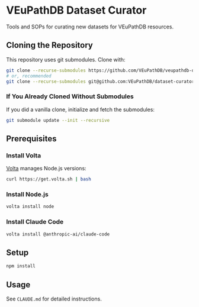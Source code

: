 # VEuPathDB Dataset Curator

Tools and SOPs for curating new datasets for VEuPathDB resources.

## Cloning the Repository

This repository uses git submodules. Clone with:

```bash
git clone --recurse-submodules https://github.com/VEuPathDB/veupathdb-dataset-curator.git
# or, recommended
git clone --recurse-submodules git@github.com:VEuPathDB/dataset-curator.git
```

### If You Already Cloned Without Submodules

If you did a vanilla clone, initialize and fetch the submodules:

```bash
git submodule update --init --recursive
```

## Prerequisites

### Install Volta

[Volta](https://volta.sh/) manages Node.js versions:

```bash
curl https://get.volta.sh | bash
```

### Install Node.js

```bash
volta install node
```

### Install Claude Code

```bash
volta install @anthropic-ai/claude-code
```

## Setup

```bash
npm install
```

## Usage

See `CLAUDE.md` for detailed instructions.
